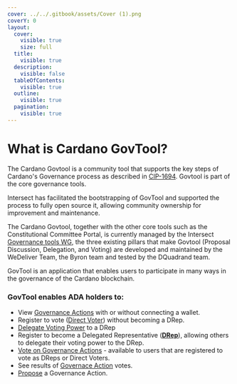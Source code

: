 ```yaml
---
cover: ../../.gitbook/assets/Cover (1).png
coverY: 0
layout:
  cover:
    visible: true
    size: full
  title:
    visible: true
  description:
    visible: false
  tableOfContents:
    visible: true
  outline:
    visible: true
  pagination:
    visible: true
---
```


# What is Cardano GovTool?

The Cardano Govtool is a community tool that supports the key steps of Cardano's Governance process as described in [CIP-1694](https://github.com/cardano-foundation/CIPs/blob/master/CIP-1694/README.md). Govtool is part of the core governance tools.

Intersect has facilitated the bootstrapping of GovTool and supported the process to fully open source it, allowing community ownership for improvement and maintenance.

The Cardano Govtool, together with the other core tools such as the Constitutional Committee Portal, is currently managed by the Intersect [Governance tools WG](https://intersect.gitbook.io/intersect-committees-groups/groups-overview/working-groups/governance-tools-working-group), the three existing pillars that make Govtool (Proposal Discussion, Delegation, and Voting) are developed and maintained by the WeDeliver Team, the Byron team and tested by the DQuadrand team.



GovTool is an application that enables users to participate in many ways in the governance of the Cardano blockchain.

### GovTool enables ADA holders to:

* View [Governance Actions](govtool-functions/governance-actions/) with or without connecting a wallet.
* Register to vote ([Direct Voter](govtool-functions/direct-voting.md)) without becoming a DRep.
* [Delegate Voting Power](govtool-functions/delegating/delegate-to-a-drep.md) to a DRep
* Register to become a Delegated Representative ([**DRep**](govtool-functions/dreps/register-as-a-drep.md)), allowing others to delegate their voting power to the DRep.
* [Vote on Governance Actions](govtool-functions/governance-actions/vote-on-governance-actions/) - available to users that are registered to vote as DReps or Direct Voters.
* See results of [Governace Action](govtool-functions/governance-actions/) votes.
* [Propose](govtool-functions/governance-actions/propose-a-governance-action.md) a Governance Action.
